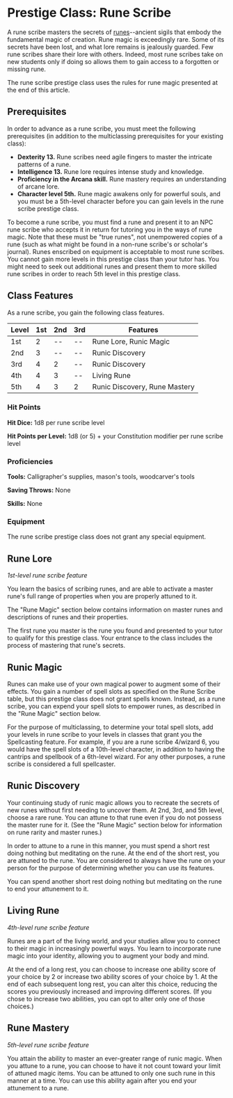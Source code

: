 # Prestige Class: Rune Scribe
A rune scribe masters the secrets of [runes](../../Magic/Runes.md)--ancient sigils that embody the fundamental magic of creation. Rune magic is exceedingly rare. Some of its secrets have been lost, and what lore remains is jealously guarded. Few rune scribes share their lore with others. Indeed, most rune scribes take on new students only if doing so allows them to gain access to a forgotten or missing rune.

The rune scribe prestige class uses the rules for rune magic presented at the end of this article.

## Prerequisites
In order to advance as a rune scribe, you must meet the following prerequisites (in addition to the multiclassing prerequisites for your existing class):

* **Dexterity 13.** Rune scribes need agile fingers to master the intricate patterns of a rune.
* **Intelligence 13.** Rune lore requires intense study and knowledge.
* **Proficiency in the Arcana skill.** Rune mastery requires an understanding of arcane lore.
* **Character level 5th.** Rune magic awakens only for powerful souls, and you must be a 5th-level character before you can gain levels in the rune scribe prestige class.

To become a rune scribe, you must find a rune and present it to an NPC rune scribe who accepts it in return for tutoring you in the ways of rune magic. Note that these must be "true runes", not unempowered copies of a rune (such as what might be found in a non-rune scribe's or scholar's journal). Runes enscribed on equipment is acceptable to most rune scribes. You cannot gain more levels in this prestige class than your tutor has. You might need to seek out additional runes and present them to more skilled rune scribes in order to reach 5th level in this prestige class.

## Class Features
As a rune scribe, you gain the following class features.

Level|1st|2nd|3rd|Features
-----|---|---|---|--------
 1st |2|--|--|Rune Lore, Runic Magic
 2nd |3|--|--|Runic Discovery
 3rd |4|2|--|Runic Discovery 
 4th |4|3|--|Living Rune
 5th |4|3|2|Runic Discovery, Rune Mastery

### Hit Points
**Hit Dice:** 1d8 per rune scribe level

**Hit Points per Level:** 1d8 (or 5) + your Constitution modifier per rune scribe level

### Proficiencies
**Tools:** Calligrapher's supplies, mason's tools, woodcarver's tools

**Saving Throws:** None

**Skills:** None

### Equipment
The rune scribe prestige class does not grant any special equipment.

## Rune Lore
*1st-level rune scribe feature*

You learn the basics of scribing runes, and are able to activate a master rune's full range of properties when you are properly attuned to it.

The "Rune Magic" section below contains information on master runes and descriptions of runes and their properties.

The first rune you master is the rune you found and presented to your tutor to qualify for this prestige class. Your entrance to the class includes the process of mastering that rune's secrets.

## Runic Magic
Runes can make use of your own magical power to augment some of their effects. You gain a number of spell slots as specified on the Rune Scribe table, but this prestige class does not grant spells known. Instead, as a rune scribe, you can expend your spell slots to empower runes, as described in the "Rune Magic" section below.

For the purpose of multiclassing, to determine your total spell slots, add your levels in rune scribe to your levels in classes that grant you the Spellcasting feature. For example, if you are a rune scribe 4/wizard 6, you would have the spell slots of a 10th-level character, in addition to having the cantrips and spellbook of a 6th-level wizard. For any other purposes, a rune scribe is considered a full spellcaster.

## Runic Discovery
Your continuing study of runic magic allows you to recreate the secrets of new runes without first needing to uncover them. At 2nd, 3rd, and 5th level, choose a rare rune. You can attune to that rune even if you do not possess the master rune for it. (See the "Rune Magic" section below for information on rune rarity and master runes.)

In order to attune to a rune in this manner, you must spend a short rest doing nothing but meditating on the rune. At the end of the short rest, you are attuned to the rune. You are considered to always have the rune on your person for the purpose of determining whether you can use its features.

You can spend another short rest doing nothing but meditating on the rune to end your attunement to it. 

## Living Rune
*4th-level rune scribe feature*

Runes are a part of the living world, and your studies allow you to connect to their magic in increasingly powerful ways. You learn to incorporate rune magic into your identity, allowing you to augment your body and mind.

At the end of a long rest, you can choose to increase one ability score of your choice by 2 or increase two ability scores of your choice by 1. At the end of each subsequent long rest, you can alter this choice, reducing the scores you previously increased and improving different scores. (If you chose to increase two abilities, you can opt to alter only one of those choices.)

## Rune Mastery
*5th-level rune scribe feature*

You attain the ability to master an ever-greater range of runic magic. When you attune to a rune, you can choose to have it not count toward your limit of attuned magic items. You can be attuned to only one such rune in this manner at a time. You can use this ability again after you end your attunement to a rune.
